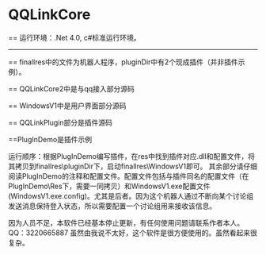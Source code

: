 # QQLinkCore
== 运行环境：.Net 4.0, c#标准运行环境。

----------------------------------------------------

== finallres中的文件为机器人程序，pluginDir中有2个现成插件（并非插件示例）。

== QQLinkCore2中是与qq接入部分源码

== WindowsV1中是用户界面部分源码

== QQLinkPlugin部分是插件源码

==PlugInDemo是插件示例

运行顺序：根据PlugInDemo编写插件，在res中找到插件对应.dll和配置文件，将其拷贝到finallres\pluginDir下，启动finallres\WindowsV1即可。
其余部分请仔细阅读PlugInDemo的注释和配置文件。配置文件包括与插件同名的配置文件（在PlugInDemo\Res下，需要一同拷贝）和WindowsV1.exe配置文件(WindowsV1.exe.config)。尤其是后者。因为这个机器人通过不断向某个讨论组发送消息保持登入状态，所以需要配置一个讨论组用来接收该信息。

因为人员不足，本软件已经基本停止更新，有任何使用问题请联系作者本人。QQ：3220665887
虽然由我说不太好，这个软件是很方便使用的。虽然看起来很复杂。
